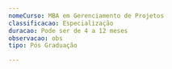 ```yaml
---
nomeCurso: MBA em Gerenciamento de Projetos
classificacao: Especialização
duracao: Pode ser de 4 a 12 meses
observacao: obs
tipo: Pós Graduação

---
```


